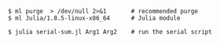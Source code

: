                 $ ml purge  > /dev/null 2>&1       # recommended purge
                $ ml Julia/1.8.5-linux-x86_64      # Julia module

                $ julia serial-sum.jl Arg1 Arg2    # run the serial script
